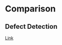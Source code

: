 # Comparison

## Defect Detection

[Link](https://www.sciencedirect.com/science/article/pii/S2090123221000643)
